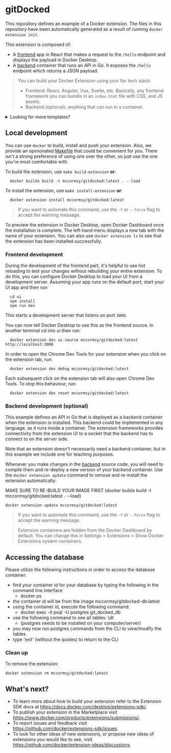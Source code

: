 # gitDocked

This repository defines an example of a Docker extension. The files in this repository have been automatically generated as a result of running `docker extension init`.

This extension is composed of:

- A [frontend](./ui) app in React that makes a request to the `/hello` endpoint and displays the payload in Docker Desktop.
- A [backend](./backend) container that runs an API in Go. It exposes the `/hello` endpoint which returns a JSON payload.

> You can build your Docker Extension using your fav tech stack:
>
> - Frontend: React, Angular, Vue, Svelte, etc.
>   Basically, any frontend framework you can bundle in an `index.html` file with CSS, and JS assets.
> - Backend (optional): anything that can run in a container.

<details>
  <summary>Looking for more templates?</summary>

1. [React + NodeJS](https://github.com/benja-M-1/node-backend-extension).
2. [React + .NET 6 WebAPI](https://github.com/felipecruz91/dotnet-api-docker-extension).

Request one or submit yours [here](https://github.com/docker/extensions-sdk/issues).

</details>

## Local development

You can use `docker` to build, install and push your extension. Also, we provide an opinionated [Makefile](Makefile) that could be convenient for you. There isn't a strong preference of using one over the other, so just use the one you're most comfortable with.

To build the extension, use `make build-extension` **or**:

```shell
  docker buildx build -t mccormsy/gitdocked:latest . --load
```

To install the extension, use `make install-extension` **or**:

```shell
  docker extension install mccormsy/gitdocked:latest
```

> If you want to automate this command, use the `-f` or `--force` flag to accept the warning message.

To preview the extension in Docker Desktop, open Docker Dashboard once the installation is complete. The left-hand menu displays a new tab with the name of your extension. You can also use `docker extension ls` to see that the extension has been installed successfully.

### Frontend development

During the development of the frontend part, it's helpful to use hot reloading to test your changes without rebuilding your entire extension. To do this, you can configure Docker Desktop to load your UI from a development server.
Assuming your app runs on the default port, start your UI app and then run:

```shell
  cd ui
  npm install
  npm run dev
```

This starts a development server that listens on port `3000`.

You can now tell Docker Desktop to use this as the frontend source. In another terminal cd into ui then run:

```shell
  docker extension dev ui-source mccormsy/gitdocked:latest http://localhost:3000
```

In order to open the Chrome Dev Tools for your extension when you click on the extension tab, run:

```shell
  docker extension dev debug mccormsy/gitdocked:latest
```

Each subsequent click on the extension tab will also open Chrome Dev Tools. To stop this behaviour, run:

```shell
  docker extension dev reset mccormsy/gitdocked:latest
```

### Backend development (optional)

This example defines an API in Go that is deployed as a backend container when the extension is installed. This backend could be implemented in any language, as it runs inside a container. The extension frameworks provides connectivity from the extension UI to a socket that the backend has to connect to on the server side.

Note that an extension doesn't necessarily need a backend container, but in this example we include one for teaching purposes.

Whenever you make changes in the [backend](./backend) source code, you will need to compile them and re-deploy a new version of your backend container.
Use the `docker extension update` command to remove and re-install the extension automatically:

MAKE SURE TO RE-BUILD YOUR IMAGE FIRST (docker buildx build -t mccormsy/gitdocked:latest . --load)

```shell
docker extension update mccormsy/gitdocked:latest
```

> If you want to automate this command, use the `-f` or `--force` flag to accept the warning message.

> Extension containers are hidden from the Docker Dashboard by default. You can change this in Settings > Extensions > Show Docker Extensions system containers.

## Accessing the database

Please utilize the following instructions in order to access the database container:
  - find your container id for your database by typing the following in the command line interface
    - docker ps
  - the container id will be from the image mccormsy/gitdocked-db:latest
  - using the container id, execute the following command:
    - docker exec -it  <container id> psql -U postgres git_docked_db
  - use the following command to see all tables: \dt
    - (postgres needs to be installed on your computer/server)
  - you may now run postgres commands from the CLI to view/modify the tables
  - type 'exit' (without the quotes) to return to the CLI


### Clean up

To remove the extension:

```shell
docker extension rm mccormsy/gitdocked:latest
```

## What's next?

- To learn more about how to build your extension refer to the Extension SDK docs at https://docs.docker.com/desktop/extensions-sdk/.
- To publish your extension in the Marketplace visit https://www.docker.com/products/extensions/submissions/.
- To report issues and feedback visit https://github.com/docker/extensions-sdk/issues.
- To look for other ideas of new extensions, or propose new ideas of extensions you would like to see, visit https://github.com/docker/extension-ideas/discussions.